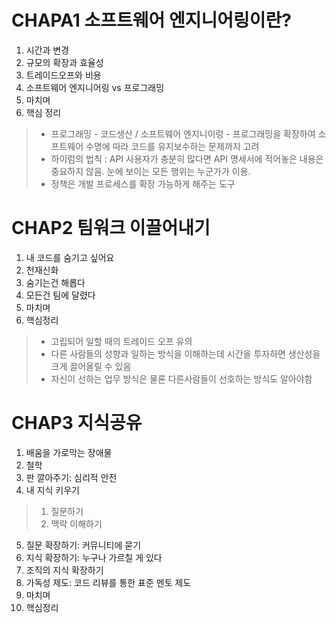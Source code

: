 # CHAPA1 소프트웨어 엔지니어링이란?
1. 시간과 변경
2. 규모의 확장과 효율성
3. 트레이드오프와 비용
4. 소프트웨어 엔지니어링 vs 프로그래밍
5. 마치며
6. 핵심 정리
>- 프로그래밍 - 코드생산 / 소프트웨어 엔지니이렁 - 프로그래밍을 확장하여 소프트웨어 수명에 따라 코드를 유지보수하는 문제까지 고려
>- 하이럼의 법칙 : API 사용자가 충분히 많다면 API 명세서에 적어놓은 내용은 중요하지 않음. 눈에 보이는 모든 행위는 누군가가 이용.
>- 정책은 개발 프로세스를 확장 가능하게 해주는 도구

# CHAP2 팀워크 이끌어내기
1. 내 코드를 숨기고 싶어요
2. 천재신화
3. 숨기는건 해롭다
4. 모든건 팀에 달렸다
5. 마치며
6. 핵심정리
>- 고립되어 일할 때의 트레이드 오프 유의
>- 다른 사람들의 성향과 일하는 방식을 이해하는데 시간을 투자하면 생산성을 크게 끌어올릴 수 있음
>- 자신이 선하는 업무 방식은 물론 다른사람들이 선호하는 방식도 알아야함

# CHAP3 지식공유
1. 배움을 가로막는 장애물
2. 철학
3. 판 깔아주기: 심리적 안전
4. 내 지식 키우기
>1. 질문하기
>2. 맥락 이해하기
5. 질문 확장하기: 커뮤니티에 묻기
6. 지식 확장하기: 누구나 가르칠 게 있다
7. 조직의 지식 확장하기
8. 가독성 제도: 코드 리뷰를 통한 표준 멘토 제도
9. 마치며
10. 핵심정리
